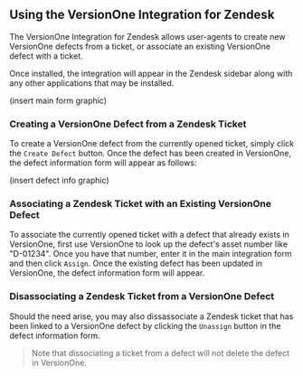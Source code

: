 ## Using the VersionOne Integration for Zendesk ##

The VersionOne Integration for Zendesk allows user-agents to create new VersionOne defects from a ticket, or associate an existing VersionOne defect with a ticket.

Once installed, the integration will appear in the Zendesk sidebar along with any other applications that may be installed.

(insert main form graphic)

### Creating a VersionOne Defect from a Zendesk Ticket ###

To create a VersionOne defect from the currently opened ticket, simply click the `Create Defect` button. Once the defect has been created in VersionOne, the defect information form will appear as follows:

(insert defect info graphic)

### Associating a Zendesk Ticket with an Existing VersionOne Defect ###

To associate the currently opened ticket with a defect that already exists in VersionOne, first use VersionOne to look up the defect's asset number like "D-01234". Once you have that number, enter it in the main integration form and then click `Assign`. Once the existing defect has been updated in VersionOne, the defect information form will appear.

### Disassociating a Zendesk Ticket from a VersionOne Defect ###

Should the need arise, you may also dissassociate a Zendesk ticket that has been linked to a VersionOne defect by clicking the `Unassign` button in the defect information form.

> Note that dissociating a ticket from a defect will not delete the defect in VersionOne.

